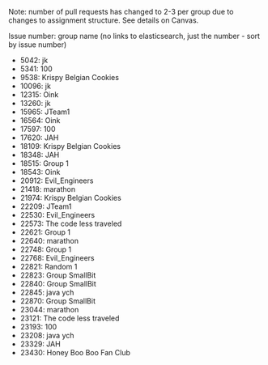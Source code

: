 Note: number of pull requests has changed to 2-3 per group due to changes to assignment structure. See details on Canvas.

Issue number: group name (no links to elasticsearch, just the number - sort by issue number)
* 5042: jk
* 5341: 100
* 9538: Krispy Belgian Cookies
* 10096: jk
* 12315: Oink
* 13260: jk
* 15965: JTeam1
* 16564: Oink
* 17597: 100
* 17620: JAH
* 18109: Krispy Belgian Cookies
* 18348: JAH
* 18515: Group 1
* 18543: Oink
* 20912: Evil_Engineers
* 21418: marathon
* 21974: Krispy Belgian Cookies
* 22209: JTeam1
* 22530: Evil_Engineers
* 22573: The code less traveled
* 22621: Group 1
* 22640: marathon
* 22748: Group 1
* 22768: Evil_Engineers
* 22821: Random 1
* 22823: Group SmallBit
* 22840: Group SmallBit
* 22845: java ych
* 22870: Group SmallBit
* 23044: marathon
* 23121: The code less traveled
* 23193: 100
* 23208: java ych
* 23329: JAH
* 23430: Honey Boo Boo Fan Club
